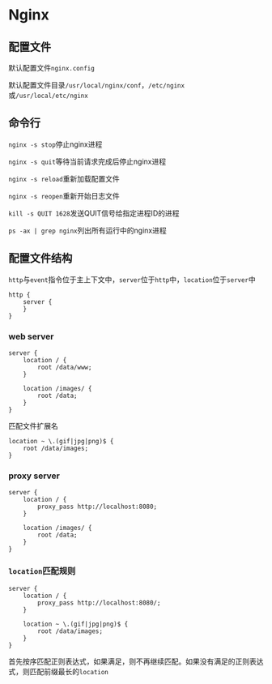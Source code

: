 # Nginx

## 配置文件

默认配置文件`nginx.config`

默认配置文件目录`/usr/local/nginx/conf`，`/etc/nginx`或`/usr/local/etc/nginx`

## 命令行

`nginx -s stop`停止nginx进程

`nginx -s quit`等待当前请求完成后停止nginx进程

`nginx -s reload`重新加载配置文件

`nginx -s reopen`重新开始日志文件

`kill -s QUIT 1628`发送QUIT信号给指定进程ID的进程

`ps -ax | grep nginx`列出所有运行中的nginx进程

## 配置文件结构

`http`与`event`指令位于主上下文中，`server`位于`http`中，`location`位于`server`中

```text
http {
    server {
    }
}
```

### web server

```text
server {
    location / {
        root /data/www;
    }

    location /images/ {
        root /data;
    }
}
```

匹配文件扩展名

```text
location ~ \.(gif|jpg|png)$ {
    root /data/images;
}
```

### proxy server

```text
server {
    location / {
        proxy_pass http://localhost:8080;
    }

    location /images/ {
        root /data;
    }
}
```

### `location`匹配规则

```text
server {
    location / {
        proxy_pass http://localhost:8080/;
    }

    location ~ \.(gif|jpg|png)$ {
        root /data/images;
    }
}
```

首先按序匹配正则表达式，如果满足，则不再继续匹配。如果没有满足的正则表达式，则匹配前缀最长的`location`

